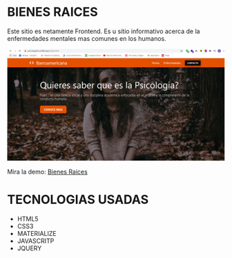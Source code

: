 <h1>BIENES RAICES</h1>
<p>
    Este sitio es netamente Frontend. Es u sitio informativo acerca de la enfermedades mentales mas comunes en los humanos.
</p>
<img src="./ReadmeAssets/Home.JPG"></img>
<p>Mira la demo: <a href="https://psicologiaenfmentales.netlify.app/index.html">Bienes Raices</a></p>

<h1>TECNOLOGIAS USADAS</h1>
<ul>
    <li>HTML5</li>
    <li>CSS3</li>
    <li>MATERIALIZE</li>
    <li>JAVASCRITP</li>
    <li>JQUERY</li>
</ul>
